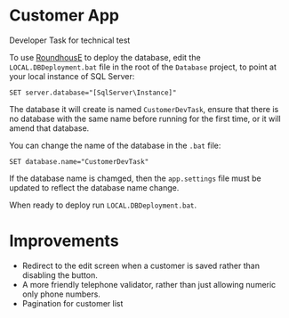 # Customer App
Developer Task for technical test

To use [RoundhousE](https://github.com/chucknorris/roundhouse) to deploy the database, edit the `LOCAL.DBDeployment.bat` file in the root of the `Database` project, to point at your local instance of SQL Server:

```
SET server.database="[SqlServer\Instance]"
```

The database it will create is named `CustomerDevTask`, ensure that there is no database with the same name before running for the first time, or it will amend that database.

You can change the name of the database in the `.bat` file:

```
SET database.name="CustomerDevTask"
```

If the database name is chamged, then the `app.settings` file must be updated to reflect the database name change.

When ready to deploy run `LOCAL.DBDeployment.bat`.

# Improvements

- Redirect to the edit screen when a customer is saved rather than disabling the button. 
- A more friendly telephone validator, rather than just allowing numeric only phone numbers.
- Pagination for customer list
